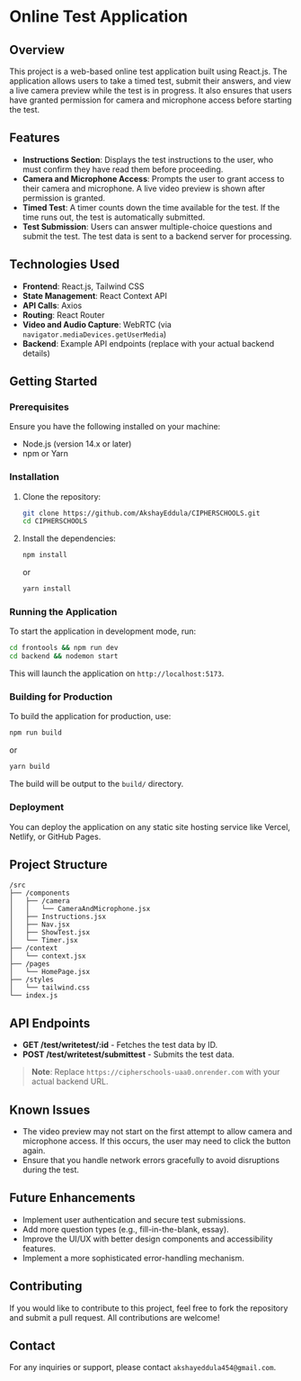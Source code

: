 
# Online Test Application

## Overview

This project is a web-based online test application built using React.js. The application allows users to take a timed test, submit their answers, and view a live camera preview while the test is in progress. It also ensures that users have granted permission for camera and microphone access before starting the test.

## Features

- **Instructions Section**: Displays the test instructions to the user, who must confirm they have read them before proceeding.
- **Camera and Microphone Access**: Prompts the user to grant access to their camera and microphone. A live video preview is shown after permission is granted.
- **Timed Test**: A timer counts down the time available for the test. If the time runs out, the test is automatically submitted.
- **Test Submission**: Users can answer multiple-choice questions and submit the test. The test data is sent to a backend server for processing.

## Technologies Used

- **Frontend**: React.js, Tailwind CSS
- **State Management**: React Context API
- **API Calls**: Axios
- **Routing**: React Router
- **Video and Audio Capture**: WebRTC (via `navigator.mediaDevices.getUserMedia`)
- **Backend**: Example API endpoints (replace with your actual backend details)

## Getting Started

### Prerequisites

Ensure you have the following installed on your machine:

- Node.js (version 14.x or later)
- npm or Yarn

### Installation

1. Clone the repository:
   ```bash
   git clone https://github.com/AkshayEddula/CIPHERSCHOOLS.git
   cd CIPHERSCHOOLS
   ```

2. Install the dependencies:
   ```bash
   npm install
   ```
   or
   ```bash
   yarn install
   ```

### Running the Application

To start the application in development mode, run:

```bash
cd frontools && npm run dev
cd backend && nodemon start
```

This will launch the application on `http://localhost:5173`.

### Building for Production

To build the application for production, use:

```bash
npm run build
```
or
```bash
yarn build
```

The build will be output to the `build/` directory.

### Deployment

You can deploy the application on any static site hosting service like Vercel, Netlify, or GitHub Pages.

## Project Structure

```
/src
├── /components
│   ├── /camera
│   │   └── CameraAndMicrophone.jsx
│   ├── Instructions.jsx
│   ├── Nav.jsx
│   ├── ShowTest.jsx
│   └── Timer.jsx
├── /context
│   └── context.jsx
├── /pages
│   └── HomePage.jsx
├── /styles
│   └── tailwind.css
└── index.js
```

## API Endpoints

- **GET /test/writetest/:id** - Fetches the test data by ID.
- **POST /test/writetest/submittest** - Submits the test data.

> **Note**: Replace `https://cipherschools-uaa0.onrender.com` with your actual backend URL.

## Known Issues

- The video preview may not start on the first attempt to allow camera and microphone access. If this occurs, the user may need to click the button again.
- Ensure that you handle network errors gracefully to avoid disruptions during the test.

## Future Enhancements

- Implement user authentication and secure test submissions.
- Add more question types (e.g., fill-in-the-blank, essay).
- Improve the UI/UX with better design components and accessibility features.
- Implement a more sophisticated error-handling mechanism.

## Contributing

If you would like to contribute to this project, feel free to fork the repository and submit a pull request. All contributions are welcome!

## Contact

For any inquiries or support, please contact `akshayeddula454@gmail.com`.
